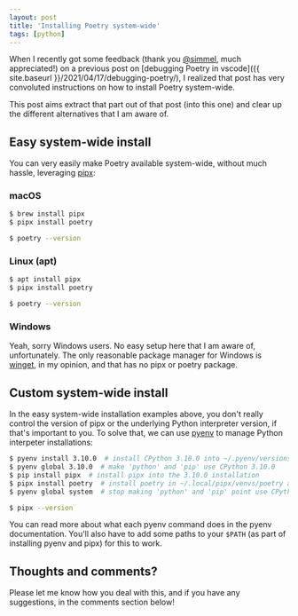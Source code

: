 ```yaml
---
layout: post
title: 'Installing Poetry system-wide'
tags: [python]
---
```


When I recently got some feedback (thank you [@simmel](https://github.com/simmel), much appreciated!) on a previous post on [debugging Poetry in vscode]({{ site.baseurl }}/2021/04/17/debugging-poetry/), I realized that post has very convoluted instructions on how to install Poetry system-wide.

This post aims extract that part out of that post (into this one) and clear up the different alternatives that I am aware of.

<!--more-->

## Easy system-wide install

You can very easily make Poetry available system-wide, without much hassle, leveraging [pipx](https://github.com/pypa/pipx):

### macOS

```bash
$ brew install pipx
$ pipx install poetry

$ poetry --version
```

### Linux (apt)

```bash
$ apt install pipx
$ pipx install poetry

$ poetry --version
```

### Windows

Yeah, sorry Windows users. No easy setup here that I am aware of, unfortunately. The only reasonable package manager for Windows is [winget](https://docs.microsoft.com/en-us/windows/package-manager/winget/), in my opinion, and that has no pipx or poetry package.

## Custom system-wide install

In the easy system-wide installation examples above, you don't really control the version of pipx or the underlying Python interpreter version, if that's important to you. To solve that, we can use [pyenv](https://github.com/pyenv/pyenv) to manage Python interpeter installations:

```bash
$ pyenv install 3.10.0  # install CPython 3.10.0 into ~/.pyenv/versions/3.10.0
$ pyenv global 3.10.0  # make 'python' and 'pip' use CPython 3.10.0
$ pip install pipx  # install pipx into the 3.10.0 installation
$ pipx install poetry  # install poetry in ~/.local/pipx/venvs/poetry and its binary in ~/.local/bin/poetry
$ pyenv global system  # stop making 'python' and 'pip' point use CPython 3.10.0 and revert it back to system-default

$ pipx --version
```

You can read more about what each pyenv command does in the pyenv documentation. You'll also have to add some paths to your `$PATH` (as part of installing pyenv and pipx) for this to work.

## Thoughts and comments?

Please let me know how you deal with this, and if you have any suggestions, in the comments section below!